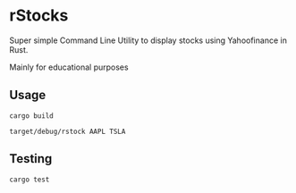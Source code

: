 # rStocks

Super simple Command Line Utility to display stocks using Yahoofinance in Rust.

Mainly for educational purposes

## Usage

``` cargo build ```

``` target/debug/rstock AAPL TSLA ```

## Testing

``` cargo test ```

